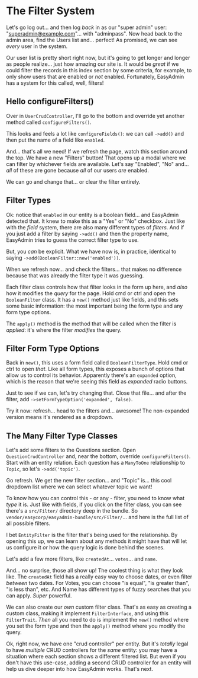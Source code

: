# The Filter System

Let's go log out... and then log *back* in as our "super admin" user:
"superadmin@example.com"... with "adminpass". Now head back to the admin area, find
the Users list and... perfect! As promised, we can see *every* user in the system.

Our user list is pretty short right now, but it's going to get longer and longer
as people realize... just how amazing our site is. It would be *great* if we could
filter the records in this index section by some criteria, for example, to only
show users that are enabled or *not* enabled. Fortunately, EasyAdmin has a system
for this called, well, filters!

## Hello configureFilters()

Over in `UserCrudController`, I'll go to the bottom and override yet another method
called `configureFilters()`.

This looks and feels a lot like `configureFields()`: we can call `->add()` and then
put the name of a field like `enabled`.

And... that's all we need! If we refresh the page, watch this section around the
top. We have a new "Filters" button! That opens up a modal where we can filter
by whichever fields are available. Let's say "Enabled", "No" and... *all* of
these are gone because *all* of our users *are* enabled.

We can go and change that... or clear the filter entirely.

## Filter Types

Ok: notice that `enabled` in our entity is a boolean field... and EasyAdmin detected
that. It knew to make this as a "Yes" or "No" checkbox. Just like with the *field*
system, there are also many different types of *filters*. And if you just add a
filter by saying `->add()` and then the property name, EasyAdmin tries to guess
the correct filter type to use.

But, you *can* be explicit. What we have now is, in practice,
identical to saying `->add(BooleanFilter::new('enabled'))`.

When we refresh now... and check the filters... that makes no difference because
that was already the filter type it was guessing.

Each filter class controls how that filter looks in the form up here, and *also*
how it modifies the *query* for the page. Hold cmd or ctrl and open the
`BooleanFilter` class. It has a `new()` method just like fields, and this sets
some basic information: the most important being the form type and any form type
options.

The `apply()` method is the method that will be called when the filter is *applied*:
it's where the filter *modifies* the query.

## Filter Form Type Options

Back in `new()`, this uses a form field called `BooleanFilterType`. Hold cmd or
ctrl to open *that*. Like all form types, this exposes a bunch of options that
allow us to control its behavior. Apparently there's an `expanded` option, which
is the reason that we're seeing this field as *expanded* radio buttons.

Just to see if we can, let's try changing that. Close that file... and after the
filter, add `->setFormTypeOption('expanded', false)`.

Try it now: refresh... head to the filters and... awesome! The non-expanded version
means it's rendered as a dropdown.

## The Many Filter Type Classes

Let's add some filters to the Questions section. Open `QuestionCrudController`
and, near the bottom, override `configureFilters()`. Start with an entity
relation. Each question has a `ManyToOne` relationship to `Topic`, so let's
`->add('topic')`.

Go refresh. We get the new filter section... and "Topic" is... this cool dropdown
list where we can select whatever topic we want!

To know how you can control this - or any - filter, you need to know what *type* it
is. Just like with fields, if you click on the filter class, you can see there's a
`src/Filter/` directory deep in the bundle. So
`vendor/easycorp/easyadmin-bundle/src/Filter/`... and here is the full list of all
possible filters.

I bet `EntityFilter` is the filter that's being used for the relationship.
By opening this up, we can learn about any methods it might have that will let
us configure it *or* how the query logic is done behind the scenes.

Let's add a few more filters, like `createdAt`... `votes`... and `name`.

And... no surprise, those all show up! The coolest thing is what they look like.
The `createdAt` field has a really easy way to choose dates, or even filter *between*
two dates. For Votes, you can choose "is equal", "is greater than", "is less than",
etc. And Name has different types of fuzzy searches that you can apply. *Super*
powerful.

We can also create our *own* custom filter class. That's as easy as creating
a custom class, making it implement `FilterInterface`, and using this `FilterTrait`.
*Then* all you need to do is implement the `new()` method where you set the
form type and then the `apply()` method where you modify the query.

Ok, right now, we have one "crud controller" per entity. But it's *totally* legal
to have *multiple* CRUD controllers for the *same* entity: you may have a situation
where each section shows a different filtered list. But even if you don't have this
use-case, adding a second CRUD controller for an entity will help us dive deeper
into how EasyAdmin works. That's next.
